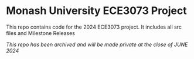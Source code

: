 # Monash University ECE3073 Project

This repo contains code for the 2024 ECE3073 project. It includes all src files and Milestone Releases

*This repo has been archived and will be made private at the close of JUNE 2024*
